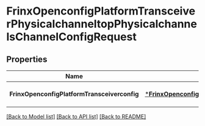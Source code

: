 # FrinxOpenconfigPlatformTransceiverPhysicalchanneltopPhysicalchannelsChannelConfigRequest

## Properties
Name | Type | Description | Notes
------------ | ------------- | ------------- | -------------
**FrinxOpenconfigPlatformTransceiverconfig** | [***FrinxOpenconfigPlatformTransceiverPhysicalchanneltopPhysicalchannelsChannelConfig**](frinx.openconfig.platform.transceiver.physicalchanneltop.physicalchannels.channel.Config.md) |  | [optional] [default to null]

[[Back to Model list]](../README.md#documentation-for-models) [[Back to API list]](../README.md#documentation-for-api-endpoints) [[Back to README]](../README.md)


